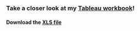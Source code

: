 ### Take a closer look at my [Tableau workbook](https://github.com/francheska123/Canadian-US-trade-analysis/blob/main/Tableau-data/Canada-US-Trade-Case-Study.twb)!

#### Download the [XLS file](https://github.com/francheska123/Canadian-US-trade-analysis/blob/main/Tableau-data/trade_balances.xls)
